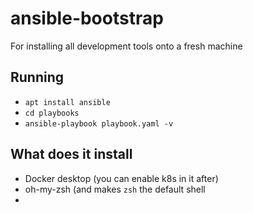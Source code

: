 # ansible-bootstrap
For installing all development tools onto a fresh machine

## Running

* `apt install ansible`
* `cd playbooks`
* `ansible-playbook playbook.yaml -v`

## What does it install 

* Docker desktop (you can enable k8s in it after) 
* oh-my-zsh (and makes `zsh` the default shell
* 
